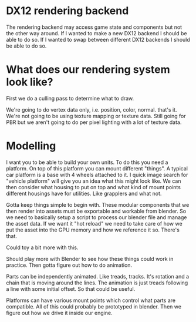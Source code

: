 # DX12 rendering backend

The rendering backend may access game state and components but not the other way around.
If I wanted to make a new DX12 backend I should be able to do so.
If I wanted to swap between different DX12 backends I should be able to do so.

# What does our rendering system look like?

First we do a culling pass to determine what to draw.

We're going to do vertex data only, i.e. position, color, normal. that's it. We're not going to be using texture mapping or texture data. Still going for PBR but we aren't going to do per pixel lighting with a lot of texture data.

# Modelling

I want you to be able to build your own units. To do this you need a platform. On top of this platform you can mount different "things". A typical car platform is a base with 4 wheels attached to it. I quick image search for "vehicle platform" will give you an idea what this might look like. We can then consider what housing to put on top and what kind of mount points different housings have for utilities. Like grapplers and what not.

Gotta keep things simple to begin with. These modular components that we then render into assets must be exportable and workable from blender. So we need to basically setup a script to process our blender file and manage the asset data. If we want it "hot reload" we need to take care of how we put the asset into the GPU memory and how we reference it so. There's that.

Could toy a bit more with this.

Should play more with Blender to see how these things could work in practice. Then gotta figure out how to do animation.

Parts can be independently animated. Like treads, tracks. It's rotation and a chain that is moving around the lines. The animation is just treads following a line with some initial offset. So that could be useful.

Platforms can have various mount points which control what parts are compatible. All of this could probably be prototyped in blender. Then we figure out how we drive it inside our engine.
